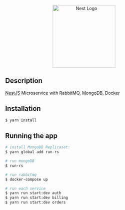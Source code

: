 <p align="center">
  <a href="http://nestjs.com/" target="blank"><img src="https://nestjs.com/img/logo-small.svg" width="200" alt="Nest Logo" /></a>
</p>

## Description

[NestJS](https://github.com/nestjs/nest) Microservice with RabbitMQ, MongoDB, Docker

## Installation

```bash
$ yarn install
```

## Running the app

```bash
# install MongoDB Replicaset:
$ yarn global add run-rs

# run mongoDB
$ run-rs

# run rabbitmq
$ docker-compose up

# run each service
$ yarn run start:dev auth
$ yarn run start:dev billing
$ yarn run start:dev orders
```
